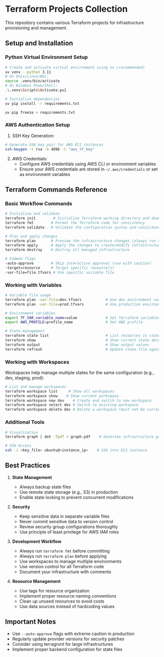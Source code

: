 # Terraform Projects Collection

This repository contains various Terraform projects for infrastructure provisioning and management.

## Setup and Installation

### Python Virtual Environment Setup

```bash
# Create and activate virtual environment using uv (recommended)
uv venv --python 3.11
# On Unix/Linux/WSL:
source .venv/bin/activate
# On Windows PowerShell:
.\.venv\Scripts\Activate.ps1

# Initialize dependencies
uv pip install -r requirements.txt

uv pip freeze > requirements.txt

```

### AWS Authentication Setup

1. SSH Key Generation:

```bash
# Generate SSH key pair for AWS EC2 instances
ssh-keygen -t rsa -b 4096 -C "aws_tf_key"
```

2. AWS Credentials:
   - Configure AWS credentials using AWS CLI or environment variables
   - Ensure your AWS credentials are stored in `~/.aws/credentials` or set as environment variables

## Terraform Commands Reference

### Basic Workflow Commands

```bash
# Initialize and validate
terraform init        # Initialize Terraform working directory and download providers
terraform fmt        # Format the Terraform code for consistency
terraform validate   # Validate the configuration syntax and consistency

# Plan and apply changes
terraform plan       # Preview the infrastructure changes (always run this first)
terraform apply      # Apply the changes to create/modify infrastructure
terraform destroy    # Destroy all managed infrastructure

# Common flags
-auto-approve        # Skip interactive approval (use with caution)
-target=resource     # Target specific resource(s)
-var-file=file.tfvars # Use specific variable file
```

### Working with Variables

```bash
# Variable file usage
terraform plan -var-file=dev.tfvars           # Use dev environment variables
terraform plan -var-file=prod.tfvars          # Use production environment variables

# Environment variables
export TF_VAR_variable_name=value             # Set Terraform variables via environment
export AWS_PROFILE=profile_name               # Set AWS profile

# State management
terraform state list                          # List resources in state
terraform show                                # Show current state details
terraform output                              # Show output values
terraform refresh                             # Update state file against real resources
```

### Working with Workspaces

Workspaces help manage multiple states for the same configuration (e.g., dev, staging, prod):

```bash
# List and manage workspaces
terraform workspace list     # Show all workspaces
terraform workspace show    # Show current workspace
terraform workspace new dev    # Create and switch to new workspace
terraform workspace select dev # Switch to existing workspace
terraform workspace delete dev # Delete a workspace (must not be current)
```

### Additional Tools

```bash
# Visualization
terraform graph | dot -Tpdf > graph.pdf    # Generate infrastructure graph

# SSH Access
ssh -i <key_file> ubuntu@<instance_ip>    # SSH into EC2 instance
```

## Best Practices

1. **State Management**

   - Always backup state files
   - Use remote state storage (e.g., S3) in production
   - Enable state locking to prevent concurrent modifications

2. **Security**

   - Keep sensitive data in separate variable files
   - Never commit sensitive data to version control
   - Review security group configurations thoroughly
   - Use principle of least privilege for AWS IAM roles

3. **Development Workflow**

   - Always run `terraform fmt` before committing
   - Always run `terraform plan` before applying
   - Use workspaces to manage multiple environments
   - Use version control for all Terraform code
   - Document your infrastructure with comments

4. **Resource Management**
   - Use tags for resource organization
   - Implement proper resource naming conventions
   - Clean up unused resources to avoid costs
   - Use data sources instead of hardcoding values

## Important Notes

- Use `--auto-approve` flags with extreme caution in production
- Regularly update provider versions for security patches
- Consider using terragrunt for large infrastructures
- Implement proper backend configuration for state files
